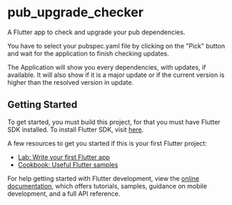 # pub_upgrade_checker

A Flutter app to check and upgrade your pub dependencies.

You have to select your pubspec.yaml file by clicking on the "Pick" button and wait for the application to finish checking updates.

The Application will show you every dependencies, with updates, if available. It will also show if it is a major update or if the current version is higher than the resolved version in update.

## Getting Started

To get started, you must build this project, for that you must have Flutter SDK installed.
To install Flutter SDK, visit [here](https://docs.flutter.dev/get-started/install).

A few resources to get you started if this is your first Flutter project:

- [Lab: Write your first Flutter app](https://docs.flutter.dev/get-started/codelab)
- [Cookbook: Useful Flutter samples](https://docs.flutter.dev/cookbook)

For help getting started with Flutter development, view the
[online documentation](https://docs.flutter.dev/), which offers tutorials,
samples, guidance on mobile development, and a full API reference.
